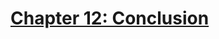 # [Chapter 12: Conclusion](https://github.com/rusrushal13/Docker-Up-and-Running-Notes/blob/master/Chapter12.md#chapter-12-conclusion)
